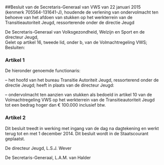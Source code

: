 <meta http-equiv='Content-Type' content='text/html; charset=utf-8' />

##Besluit van de Secretaris-Generaal van VWS van 22 januari 2015 (kenmerk 705564-131641-J), houdende de verlening van ondervolmacht ten behoeve van het afdoen van stukken op het werkterrein van de Transitieautoriteit Jeugd, ressorterende onder de directie Jeugd

De Secretaris-Generaal van Volksgezondheid, Welzijn en Sport en de directeur Jeugd,  
Gelet op artikel 16, tweede lid, onder b, van de Volmachtregeling VWS;
Besluiten:    

### Artikel  1  

De hieronder genoemde functionaris: 

– het hoofd van het bureau Transitie Autoriteit Jeugd, ressorterend onder de directie Jeugd;   heeft in plaats van de directeur Jeugd: 

– ondervolmacht ten aanzien van stukken als bedoeld in artikel 10 van de Volmachtregeling VWS op het werkterrein van de Transitieautoriteit Jeugd tot een bedrag hoger dan € 100.000 inclusief btw.   

### Artikel  2  

Dit besluit treedt in werking met ingang van de dag na dagtekening en werkt terug tot en met 1 december 2014. 
Dit besluit wordt in de Staatscourant geplaatst.  

De directeur Jeugd, 
L.S.J. Wever   

De Secretaris-Generaal, 
L.A.M. van Halder     
